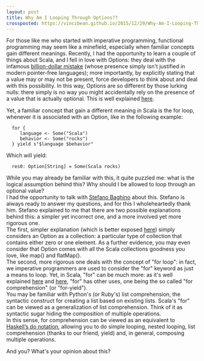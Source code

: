 ```yaml
---
layout: post
title: Why Am I Looping Through Options??
crossposted: https://vincibean.github.io/2015/12/29/Why-Am-I-Looping-Through-Options.html
---
```

For those like me who started with imperative programming, functional programming may seem like a minefield, 
especially when familiar concepts gain different meanings. Recently, I had the opportunity to learn a couple of things about Scala, 
and I fell in love with Options: they deal with the infamous [billion-dollar mistake](https://en.wikipedia.org/wiki/Tony_Hoare/Apologies_and_retractions)
(whose presence simply isn't justified in modern pointer-free languages); more importantly, by explicitly stating that a 
value may or may not be present, force developers to think about and deal with this 
possibility. In this way, Options are so different by those lurking nulls: there simply is no way you might accidentally rely on 
the presence of a value that is actually optional. This is well explained [here](http://danielwestheide.com/blog/2012/12/19/the-neophytes-guide-to-scala-part-5-the-option-type.html).
   
Yet, a familiar concept that gain a different meaning in Scala is the for loop, whenever it is associated with an Option, like in the following example:
      
      for {
         language <- Some("Scala")
         behavior <- Some("rocks")
      } yield s"$language $behavior"
  
Which will yield:
      
      res0: Option[String] = Some(Scala rocks)
  
While you may already be familiar with this, it quite puzzled me: what is the logical assumption behind this? Why should I be allowed to loop through an optional value?   
I had the opportunity to talk with [Stefano Baghino](https://github.com/stefanobaghino) about this. Stefano is always ready to answer my questions, 
and for this I wholeheartedly thank him.
  Stefano explained to me that there are two possible explanations behind this: a simpler yet incorrect one, and a more involved yet more rigorous one.   
  The first, simpler explanation (which is better exposed [here](http://danielwestheide.com/blog/2012/12/19/the-neophytes-guide-to-scala-part-5-the-option-type.html)) 
  simply considers an Option as a collection: a particular type of collection that contains either zero or one element. As a further evidence, you may even consider that 
  Option comes with all the Scala collections goodness you love, like map() and flatMap().   
  The second, more rigorous one deals with the concept of "for loop": in fact, we imperative programmers are used to consider the 
  "for" keyword as just a means to loop. Yet, in Scala, "for" can be much more: as it's well explained [here](http://docs.scala-lang.org/tutorials/FAQ/yield.html)
  and [here](http://nerd.kelseyinnis.com/blog/2013/11/12/idiomatic-scala-the-for-comprehension/), "for" has other uses, one being the so called "for comprehension" (or "for-yield").   
   You may be familiar with Python's (or Ruby's) list comprehension, the syntactic construct for creating a list based on existing lists. Scala's "for" can be viewed as
   a generalization of list comprehension. Think of it as syntactic sugar hiding the composition of multiple operations.   
   In this sense, for comprehension can be viewed 
   as an equivalent to [Haskell’s do notation](https://en.wikibooks.org/wiki/Haskell/do_notation), 
   allowing you to do simple looping, nested looping, list comprehension (thanks to our friend, yield) and, in general, composing multiple operations.   
   
   And you? What's your opinion about this?
